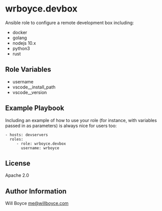# wrboyce.devbox

Ansible role to configure a remote development box including:

* docker
* golang
* nodejs 10.x
* python3
* rust


## Role Variables

* username
* vscode__install_path
* vscode__version


## Example Playbook

Including an example of how to use your role (for instance, with variables passed in as parameters) is always nice for users too:

    - hosts: devservers
      roles:
         - role: wrboyce.devbox
           username: wrboyce


## License

Apache 2.0


## Author Information

Will Boyce <me@willboyce.com>
